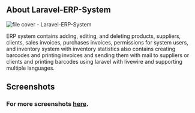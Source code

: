 

## About Laravel-ERP-System

![file cover - Laravel-ERP-System](https://user-images.githubusercontent.com/109177230/202863559-2a38dd5b-9b91-4126-9c12-292df893132a.png)

ERP system contains adding, editing, and deleting products, suppliers, clients, sales invoices, purchases invoices, permissions for system users, and inventory system with inventory statistics also contains creating barcodes and printing invoices and sending them with mail to suppliers or clients and printing barcodes using laravel with livewire and supporting multiple languages.

## Screenshots
### For more screenshots [here](screenshots/SCREENSHOTS.md).


